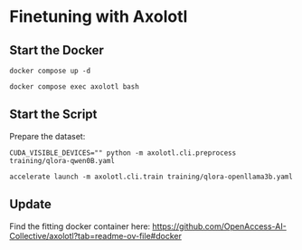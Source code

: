 # Finetuning with Axolotl

## Start the Docker

`docker compose up -d`

`docker compose exec axolotl bash`  

## Start the Script
Prepare the dataset:
  
`CUDA_VISIBLE_DEVICES="" python -m axolotl.cli.preprocess training/qlora-qwen0B.yaml`


`accelerate launch -m axolotl.cli.train training/qlora-openllama3b.yaml`

## Update

Find the fitting docker container here: https://github.com/OpenAccess-AI-Collective/axolotl?tab=readme-ov-file#docker
